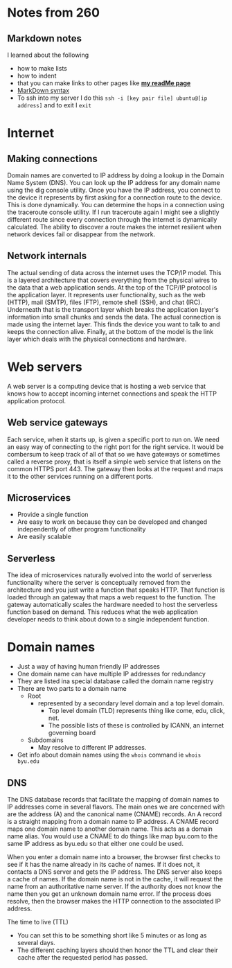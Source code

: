 # Notes from 260
## Markdown notes
  I learned about the following
  + how to make lists
  + how to indent
  + that you can make links to other pages like **[my readMe page](/README.md)**
  + [MarkDown syntax](https://docs.github.com/en/get-started/writing-on-github/getting-started-with-writing-and-formatting-on-github/basic-writing-and-formatting-syntax#relative-links)
  + To ssh into my server I do this `ssh -i [key pair file] ubuntu@[ip address]` and to exit I `exit`

# Internet
## Making connections
Domain names are converted to IP address by doing a lookup in the Domain Name System (DNS). You can look up the IP address for any domain name using the dig console utility.
Once you have the IP address, you connect to the device it represents by first asking for a connection route to the device. This is done dynamically. You can determine the hops in a connection using the traceroute console utility. If I run traceroute again I might see a slightly different route since every connection through the internet is dynamically calculated. The ability to discover a route makes the internet resilient when network devices fail or disappear from the network.

## Network internals
The actual sending of data across the internet uses the TCP/IP model. This is a layered architecture that covers everything from the physical wires to the data that a web application sends. At the top of the TCP/IP protocol is the application layer. It represents user functionality, such as the web (HTTP), mail (SMTP), files (FTP), remote shell (SSH), and chat (IRC). Underneath that is the transport layer which breaks the application layer's information into small chunks and sends the data. The actual connection is made using the internet layer. This finds the device you want to talk to and keeps the connection alive. Finally, at the bottom of the model is the link layer which deals with the physical connections and hardware.

# Web servers
A web server is a computing device that is hosting a web service that knows how to accept incoming internet connections and speak the HTTP application protocol.

## Web service gateways
Each service, when it starts up, is given a specific port to run on. We need an easy way of connecting to the right port for the right service. It would be combersum to keep track of all of that so we have gateways or sometimes called a reverse proxy, that is itself a simple web service that listens on the common HTTPS port 443. The gateway then looks at the request and maps it to the other services running on a different ports.

## Microservices 
  + Provide a single function
  + Are easy to work on because they can be developed and changed independently of other program functionality
  + Are easily scalable

## Serverless
The idea of microservices naturally evolved into the world of serverless functionality where the server is conceptually removed from the architecture and you just write a function that speaks HTTP. That function is loaded through an gateway that maps a web request to the function. The gateway automatically scales the hardware needed to host the serverless function based on demand. This reduces what the web application developer needs to think about down to a single independent function.

# Domain names
+ Just a way of having human friendly IP addresses
+ One domain name can have multiple IP addresses for redundancy
+ They are listed ina  special database called the domain name registry
+ There are two parts to a domain name
   + Root
     + represented by a secondary level domain and a top level domain.
       + Top level domain (TLD) represents thing like come, edu, click, net.
       + The possible lists of these is controlled by ICANN, an internet governing board
  + Subdomains
    + May resolve to different IP addresses.
+ Get info about domain names using the `whois` command ie `whois byu.edu`

## DNS
The DNS database records that facilitate the mapping of domain names to IP addresses come in several flavors. The main ones we are concerned with are the address (A) and the canonical name (CNAME) records. An A record is a straight mapping from a domain name to IP address. A CNAME record maps one domain name to another domain name. This acts as a domain name alias. You would use a CNAME to do things like map byu.com to the same IP address as byu.edu so that either one could be used.

When you enter a domain name into a browser, the browser first checks to see if it has the name already in its cache of names. If it does not, it contacts a DNS server and gets the IP address. The DNS server also keeps a cache of names. If the domain name is not in the cache, it will request the name from an authoritative name server. If the authority does not know the name then you get an unknown domain name error. If the process does resolve, then the browser makes the HTTP connection to the associated IP address.

The time to live (TTL)
+ You can set this to be something short like 5 minutes or as long as several days.
+ The different caching layers should then honor the TTL and clear their cache after the requested period has passed.
